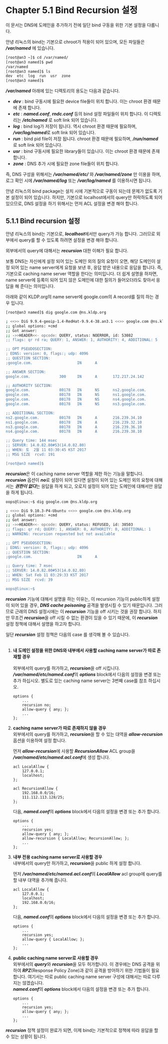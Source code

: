 # Chapter 5.1 Bind Recursion 설정

이 문서는 DNS에 도메인을 추가하기 전에 일단 bind 구동을 위한 기본 설정을 다룹니다.

안녕 리눅스의 bind는 기본으로 chroot가 적용이 되어 있으며, 모든 파일들은 ***/var/named*** 에 있습니다.

```bash
[root@an3 ~]$ cd /var/named/
[root@an3 named]$ pwd
/var/named
[root@an3 named]$ ls
dev  etc  log  run  usr  zone
[root@an3 named]$
```

***/var/named*** 아래에 있는 디렉토리의 용도는 다음과 같습니다.

* ***dev*** : bind 구동시에 필요한 device file들이 위치 합니다. 이는 chroot 환경 때문에 존재 합니다.
* ***etc*** : ***named.conf***, ***rndc.conf*** 등의 bind 설정 파일들이 위치 합니다. 이 디렉토리는 ***/etc/named*** 로 soft link 되어 있습니다.
* ***log*** : bind log가 저장이 됩니다. 역시 chroot 환경 때문에 필요하며, ***/var/log/named***로 soft link 되어 있습니다.
* ***run*** : bind pid file이 저장 됩니다. chroot 환경 때문에 필요하며, ***/run/named*** 로 soft link 되어 있습니다.
* ***usr*** : bind 구동시에 필요한 library들이 있습니다. 이는 chroot 환경 때문에 존재 합니다.
* ***zone*** : DNS 추가 시에 필요한 zone file들이 위치 합니다.

즉, DNS 구성을 위해서는 ***/var/named/etc/*** 와 ***/var/named/zone*** 만 이용을 하며, 로그 확인 시에 ***/var/named/log*** 또는 ***/var/log/named*** 를 이용하시면 됩니다.

안녕 리눅스의 bind package는 설치 시에 기본적으로 구동이 되는데 문제가 없도록 기본 설정이 되어 있습니다. 하지만, 기본으로 localhost에서의 query만 허락하도록 되어 있으므로, DNS 설정을 하기 위해서는 먼저 ACL 설정을 변경 해야 합니다.

## 5.1.1 Bind recursion 설정

안녕 리눅스의 bind는 기본으로, ***localhost***에서만 query가 가능 합니다. 그러므로 외부에서 query를 할 수 있도록 하려면 설정을 변경 해야 합니다.

외부에서의 query에 대해서는 ***recursion*** 대한 이해가 필요 합니다.

보통 DNS는 자신에게 설정 되어 있는 도메인 외의 질의 요청이 오면, 해당 도메인이 설정 되어 있는 name server에게 요청을 보낸 후, 응답 받은 내용으로 응답을 합니다. 즉, 기본으로 caching name server 역할을 한다는 의미입니다. 더 쉽게 설명을 하자면, name server에 등록이 되어 있지 않은 도메인에 대한 질의가 들어오더라도 찾아서 응답을 해 준다는 의미입니다.

아래와 같이 KLDP.org의 name server에 google.com의 A record를 질의 하는 경우 입니다.

```bash
[root@an3 named]$ dig google.com @ns.kldp.org

; <<>> DiG 9.9.4-geoip-1.4-RedHat-9.9.4-38.an3.1 <<>> google.com @ns.kldp.org
;; global options: +cmd
;; Got answer:
;; ->>HEADER<<- opcode: QUERY, status: NOERROR, id: 53082
;; flags: qr rd ra; QUERY: 1, ANSWER: 1, AUTHORITY: 4, ADDITIONAL: 5

;; OPT PSEUDOSECTION:
; EDNS: version: 0, flags:; udp: 4096
;; QUESTION SECTION:
;google.com.                    IN      A

;; ANSWER SECTION:
google.com.             300     IN      A       172.217.24.142

;; AUTHORITY SECTION:
google.com.             80178   IN      NS      ns2.google.com.
google.com.             80178   IN      NS      ns1.google.com.
google.com.             80178   IN      NS      ns4.google.com.
google.com.             80178   IN      NS      ns3.google.com.

;; ADDITIONAL SECTION:
ns2.google.com.         80178   IN      A       216.239.34.10
ns1.google.com.         80178   IN      A       216.239.32.10
ns3.google.com.         80178   IN      A       216.239.36.10
ns4.google.com.         80178   IN      A       216.239.38.10

;; Query time: 144 msec
;; SERVER: 14.0.82.80#53(14.0.82.80)
;; WHEN: 토  2월 11 03:30:45 KST 2017
;; MSG SIZE  rcvd: 191

[root@an3 named]$
```

***recursion***은 이 caching name server 역할을 제한 하는 기능을 말합니다. ***recursion*** 옵션이 ***no***로 설정이 되어 있다면 설정이 되어 있는 도메인 외의 요청에 대해서는 ***권한이 없다***는 응답을 하게 되고, 오로지 설정이 되어 있는 도메인에 대해서만 응답을 하게 됩니다.

```bash
oops@linux:~$ dig google.com @ns.kldp.org

; <<>> DiG 9.10.3-P4-Ubuntu <<>> google.com @ns.kldp.org
;; global options: +cmd
;; Got answer:
;; ->>HEADER<<- opcode: QUERY, status: REFUSED, id: 38503
;; flags: qr rd; QUERY: 1, ANSWER: 0, AUTHORITY: 0, ADDITIONAL: 1
;; WARNING: recursion requested but not available

;; OPT PSEUDOSECTION:
; EDNS: version: 0, flags:; udp: 4096
;; QUESTION SECTION:
;google.com.                    IN      A

;; Query time: 7 msec
;; SERVER: 14.0.82.80#53(14.0.82.80)
;; WHEN: Sat Feb 11 03:29:33 KST 2017
;; MSG SIZE  rcvd: 39

oops@linux:~$
```

***recursion*** 기능에 대해서 설명을 하는 이유는, 이 recursion 기능이 public하게 설정이 되어 있을 경우, ***DNS cache poisoning*** 공격을 발생시킬 수 있기 때문입니다. 그러므로 근래의 DNS 설정시에는 이 ***recursion*** 기능을 off 시키는 것을 권장 합니다. 하지만 무조건 ***recursion***을 off 시킬 수 없는 환경이 있을 수 있기 때문에, 이 ***recursion*** 설정 정책에 대해서 설명을 하고자 합니다.

일단 ***recursion*** 설정 정책은 다음의 case 를 생각해 볼 수 있습니다.<br><br>

1. **내 도메인 설정을 위한 DNS와 내부에서 사용할 caching name server가 따로 존재할 경우**<br><br>
   외부에서의 query를 허가하고, ***recursion***을 off 시킵니다. ***/var/named/etc/named.conf***의 ***options*** block에서 다음의 설정을 변경 또는 추가 하십시오. 별도로 있는 caching name server는 3번째 case를 참조 하십시오.
   ```bind
   options {
       ...
       recursion no;
       allow-query { any; };
       ...
   };
   ```
   
2. **caching name server가 따로 존재하지 않을 경우**<br>
   외부에서의 query를 허가하고, ***recursion***을 할 수 있는 대역을 ***allow-recursion*** 옵션을 이용하여 설정 합니다.  
   
   먼저 ***allow-recursion***에 사용할 ***RecursionAllow*** ACL group을 ***/var/named/etc/named.acl.conf***에 생성 합니다.  
   ```bind
   acl LocalAllow {
       127.0.0.1;
       localhost;
   };

   acl RecursionAllow {
       192.168.0.0/16;
       111.112.113.128/25;
   };
   ```
   
   다음, ***named.conf***의 ***options*** block에서 다음의 설정을 변경 또는 추가 합니다.
   ```bind
   options {
       ...
       recursion yes;
       allow-query { any; };
       allow-recursion { LocalAllow; RecursionAllow; };
       ...
   };
   ```
   
3. **내부 전용 caching name server로 사용할 경우**<br>
   내부에서의 query만 허가하고, ***recursion***을 public 하게 설정 합니다.  
   
   먼저 ***/var/named/etc/named.acl.conf***의 ***LocalAllow*** acl group에 query를 할 내부 대역을 추가해 줍니다.
   ```bind
   acl LocalAllow {
       127.0.0.1;
       localhost;
       192.168.0.0/16;
   };
   ```
   다음, ***named.conf***의 ***options*** block에서 다음의 설정을 변경 또는 추가 합니다.
   ```bind
   options {
       ...
       recursion yes;
       allow-query { LocalAllow; };
       ...
   };
   ```
4. **public caching name server로 사용할 경우**<br>
   외부에서의 ***query***와 ***recursion***을 모두 허가합니다. 이 경우에는 DNS 공격을 위하여 ***RPZ***(Response Policy Zone)과 같이 공격을 방어하기 위한 기법들이 필요 합니다. 여기서는 따로 public caching name server 구성에 대해서는 따로 다루지는 않겠습니다.  
   ***named.conf***의 ***options*** block에서 다음의 설정을 변경 또는 추가 합니다.
   ```bind
   options {
       ...
       recursion yes;
       allow-query { any; };
       ...
   };
   ```

***recursion*** 정책 설정이 완료가 되면, 이제 bind는 기본적으로 정책에 따라 응답을 할 수 있는 상황이 됩니다.





